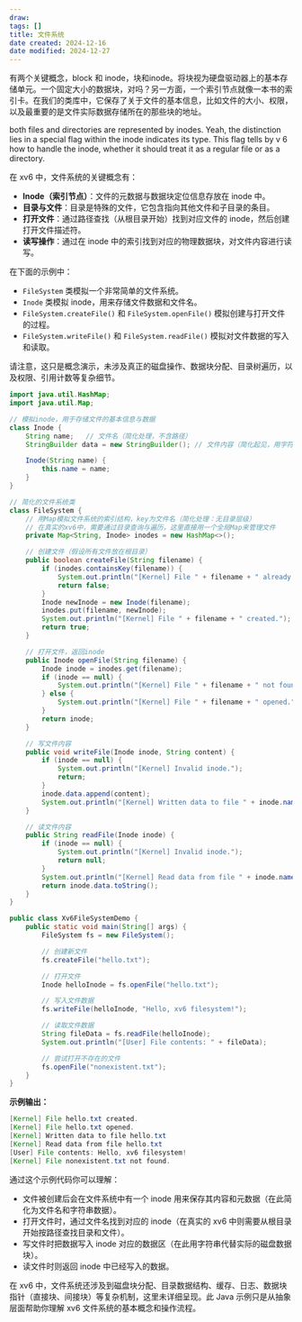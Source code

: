 ```yaml
---
draw:
tags: []
title: 文件系统
date created: 2024-12-16
date modified: 2024-12-27
---
```


有两个关键概念，block 和 inode，块和inode。将块视为硬盘驱动器上的基本存储单元。一个固定大小的数据块，对吗？另一方面，一个索引节点就像一本书的索引卡。在我们的类库中，它保存了关于文件的基本信息，比如文件的大小、权限，以及最重要的是文件实际数据存储所在的那些块的地址。

both files and directories are represented by inodes. Yeah, the distinction lies in a special flag within the inode indicates its type. This flag tells by v 6 how to handle the inode, whether it should treat it as a regular file or as a directory.

在 xv6 中，文件系统的关键概念有：

- **Inode（索引节点）**：文件的元数据与数据块定位信息存放在 inode 中。
- **目录与文件**：目录是特殊的文件，它包含指向其他文件和子目录的条目。
- **打开文件**：通过路径查找（从根目录开始）找到对应文件的 inode，然后创建打开文件描述符。
- **读写操作**：通过在 inode 中的索引找到对应的物理数据块，对文件内容进行读写。

在下面的示例中：

- `FileSystem` 类模拟一个非常简单的文件系统。
- `Inode` 类模拟 inode，用来存储文件数据和文件名。
- `FileSystem.createFile()` 和 `FileSystem.openFile()` 模拟创建与打开文件的过程。
- `FileSystem.writeFile()` 和 `FileSystem.readFile()` 模拟对文件数据的写入和读取。

请注意，这只是概念演示，未涉及真正的磁盘操作、数据块分配、目录树遍历，以及权限、引用计数等复杂细节。

```java
import java.util.HashMap;
import java.util.Map;

// 模拟inode，用于存储文件的基本信息与数据
class Inode {
    String name;   // 文件名（简化处理，不含路径）
    StringBuilder data = new StringBuilder(); // 文件内容（简化起见，用字符串代替数据块）

    Inode(String name) {
        this.name = name;
    }
}

// 简化的文件系统类
class FileSystem {
    // 用Map模拟文件系统的索引结构，key为文件名（简化处理：无目录层级）
    // 在真实的xv6中，需要通过目录查询与遍历，这里直接用一个全局Map来管理文件
    private Map<String, Inode> inodes = new HashMap<>();

    // 创建文件（假设所有文件放在根目录）
    public boolean createFile(String filename) {
        if (inodes.containsKey(filename)) {
            System.out.println("[Kernel] File " + filename + " already exists.");
            return false;
        }
        Inode newInode = new Inode(filename);
        inodes.put(filename, newInode);
        System.out.println("[Kernel] File " + filename + " created.");
        return true;
    }

    // 打开文件，返回inode
    public Inode openFile(String filename) {
        Inode inode = inodes.get(filename);
        if (inode == null) {
            System.out.println("[Kernel] File " + filename + " not found.");
        } else {
            System.out.println("[Kernel] File " + filename + " opened.");
        }
        return inode;
    }

    // 写文件内容
    public void writeFile(Inode inode, String content) {
        if (inode == null) {
            System.out.println("[Kernel] Invalid inode.");
            return;
        }
        inode.data.append(content);
        System.out.println("[Kernel] Written data to file " + inode.name);
    }

    // 读文件内容
    public String readFile(Inode inode) {
        if (inode == null) {
            System.out.println("[Kernel] Invalid inode.");
            return null;
        }
        System.out.println("[Kernel] Read data from file " + inode.name);
        return inode.data.toString();
    }
}

public class Xv6FileSystemDemo {
    public static void main(String[] args) {
        FileSystem fs = new FileSystem();

        // 创建新文件
        fs.createFile("hello.txt");

        // 打开文件
        Inode helloInode = fs.openFile("hello.txt");

        // 写入文件数据
        fs.writeFile(helloInode, "Hello, xv6 filesystem!");

        // 读取文件数据
        String fileData = fs.readFile(helloInode);
        System.out.println("[User] File contents: " + fileData);

        // 尝试打开不存在的文件
        fs.openFile("nonexistent.txt");
    }
}
```

**示例输出：**

```Java
[Kernel] File hello.txt created.
[Kernel] File hello.txt opened.
[Kernel] Written data to file hello.txt
[Kernel] Read data from file hello.txt
[User] File contents: Hello, xv6 filesystem!
[Kernel] File nonexistent.txt not found.
```

通过这个示例代码你可以理解：

- 文件被创建后会在文件系统中有一个 inode 用来保存其内容和元数据（在此简化为文件名和字符串数据）。
- 打开文件时，通过文件名找到对应的 inode（在真实的 xv6 中则需要从根目录开始按路径查找目录和文件）。
- 写文件时把数据写入 inode 对应的数据区（在此用字符串代替实际的磁盘数据块）。
- 读文件时则返回 inode 中已经写入的数据。

在 xv6 中，文件系统还涉及到磁盘块分配、目录数据结构、缓存、日志、数据块指针（直接块、间接块）等复杂机制，这里未详细呈现。此 Java 示例只是从抽象层面帮助你理解 xv6 文件系统的基本概念和操作流程。
